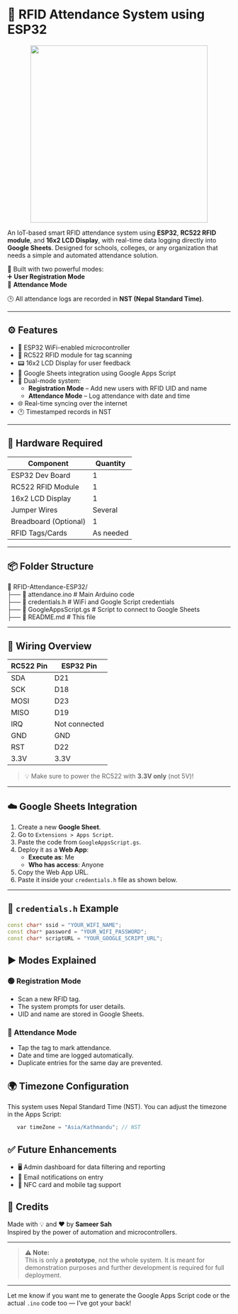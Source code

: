# 🔐 RFID Attendance System using ESP32

<p align="center">
  <img src="https://i.imgur.com/mQoaWS8.jpeg" width="400" />
</p>


An IoT-based smart RFID attendance system using **ESP32**, **RC522 RFID module**, and **16x2 LCD Display**, with real-time data logging directly into **Google Sheets**. Designed for schools, colleges, or any organization that needs a simple and automated attendance solution.


🚀 Built with two powerful modes:  
➕ **User Registration Mode**  
📅 **Attendance Mode**

🕒 All attendance logs are recorded in **NST (Nepal Standard Time)**.

---



## ⚙️ Features

- 📲 ESP32 WiFi-enabled microcontroller
- 🪪 RC522 RFID module for tag scanning
- 📟 16x2 LCD Display for user feedback
- 📄 Google Sheets integration using Google Apps Script
- 🧠 Dual-mode system:
  - **Registration Mode** – Add new users with RFID UID and name
  - **Attendance Mode** – Log attendance with date and time
- 🌐 Real-time syncing over the internet
- 🕐 Timestamped records in NST

---

## 🧰 Hardware Required

| Component           | Quantity |
|---------------------|----------|
| ESP32 Dev Board     | 1        |
| RC522 RFID Module   | 1        |
| 16x2 LCD Display    | 1        |
| Jumper Wires        | Several  |
| Breadboard (Optional) | 1      |
| RFID Tags/Cards     | As needed|

---

## 📦 Folder Structure

📁 RFID-Attendance-ESP32/  
├── 📄 attendance.ino           # Main Arduino code  
├── 📄 credentials.h            # WiFi and Google Script credentials  
├── 📄 GoogleAppsScript.gs      # Script to connect to Google Sheets  
├── 📄 README.md                # This file  


---

## 🔌 Wiring Overview

| RC522 Pin | ESP32 Pin |
|-----------|-----------|
| SDA       | D21       |
| SCK       | D18       |
| MOSI      | D23       |
| MISO      | D19       |
| IRQ       | Not connected |
| GND       | GND       |
| RST       | D22       |
| 3.3V      | 3.3V      |

> 💡 Make sure to power the RC522 with **3.3V only** (not 5V)!

---

## ☁️ Google Sheets Integration

1. Create a new **Google Sheet**.
2. Go to `Extensions > Apps Script`.
3. Paste the code from `GoogleAppsScript.gs`.
4. Deploy it as a **Web App**:
   - **Execute as**: Me
   - **Who has access**: Anyone
5. Copy the Web App URL.
6. Paste it inside your `credentials.h` file as shown below.

---

## 🔐 `credentials.h` Example

```cpp
const char* ssid = "YOUR_WIFI_NAME";
const char* password = "YOUR_WIFI_PASSWORD";
const char* scriptURL = "YOUR_GOOGLE_SCRIPT_URL";
```

## ▶️ Modes Explained
### 🟢 Registration Mode
- Scan a new RFID tag.
- The system prompts for user details.
- UID and name are stored in Google Sheets.

### 🔵 Attendance Mode
- Tap the tag to mark attendance.
- Date and time are logged automatically.
- Duplicate entries for the same day are prevented.

## 🌍 Timezone Configuration
This system uses Nepal Standard Time (NST). You can adjust the timezone in the Apps Script:

``` cpp
   var timeZone = "Asia/Kathmandu"; // NST
```

## ✅ Future Enhancements
- 🖥️ Admin dashboard for data filtering and reporting
- 📧 Email notifications on entry
- 📲 NFC card and mobile tag support

## 🧠 Credits
Made with 💡 and ❤️ by **Sameer Sah** <br>
Inspired by the power of automation and microcontrollers.

--- 
> **⚠️ Note:**  
> This is only a **prototype**, not the whole system. It is meant for demonstration purposes and further development is required for full deployment.


---

Let me know if you want me to generate the Google Apps Script code or the actual `.ino` code too — I’ve got your back!





